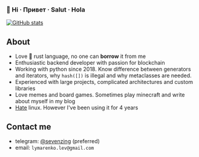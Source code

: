 ### 👋 Hi · Привет · Salut · Hola

[![GitHub stats](https://github-readme-stats.vercel.app/api?username=sevenzing&count_private=true&include_all_commits=true)](https://github.com/anuraghazra/github-readme-stats)


## About
+ Love 🦀 rust language, no one can **borrow** it from me
+ Enthusiastic backend developer with passion for blockchain
+ Working with python since 2018. Know difference between generators and iterators, why `hash([])` is illegal and why metaclasses are needed.
+ Experienced with large projects, complicated architectures and custom libraries
+ Love memes and board games. Sometimes play minecraft and write about myself in my blog
+ [Hate](https://t.me/vsratii_linux) linux. However I've been using it for 4 years 


## Contact me
+ telegram: [@sevenzing](https://t.me/sevenzing) (preferred)
+ email: `lymarenko.lev@gmail.com`
